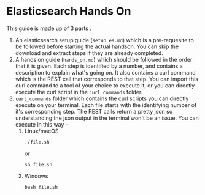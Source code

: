 # Elasticsearch Hands On

This guide is made up of 3 parts :
1.	An elasticsearch setup guide (`setup_es.md`) which is a pre-requesite to be followed before starting the actual handson. You can skip the download and extract steps if they are already completed.
2.	A hands on guide (`hands_on.md`) which should be followed in the order that it is given. Each step is identified by a number, and contains a description to explain what's going on. It also contains a curl command which is the REST call that corresponds to that step. You can import this curl command to a tool of your choice to execute it, or you can directly execute the curl script in the `curl_commands` folder.
3.	`curl_commands` folder which contains the curl scripts you can directly execute on your terminal. Each file starts with the identifying number of it's corresponding step. The REST calls return a pretty json so understanding the json output in the terminal won't be an issue. You can execute in this way - 
	1.	Linux/macOS
		```
		./file.sh
		```
		or
		```
		sh file.sh
		```
	2.	Windows
		```
		bash file.sh
		```